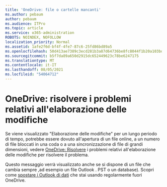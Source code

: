 ```yaml
---
title: 'OneDrive: file o cartelle mancanti'
ms.author: pebaum
author: pebaum
ms.audience: ITPro
ms.topic: article
ms.service: o365-administration
ROBOTS: NOINDEX, NOFOLLOW
localization_priority: Normal
ms.assetid: 1afe2f6d-bf4f-4fe7-87c6-25fd86bd89a5
ms.openlocfilehash: 50d413ae7389c3ecd281b3a87d64736be8fc8044f1b20a103bd3f45c97473502
ms.sourcegitcommit: b5f7da89a650d2915dc652449623c78be6247175
ms.translationtype: MT
ms.contentlocale: it-IT
ms.lasthandoff: 08/05/2021
ms.locfileid: "54064712"
---
```

# <a name="onedrive-troubleshoot-processing-changes"></a>OneDrive: risolvere i problemi relativi all'elaborazione delle modifiche

Se viene visualizzato "Elaborazione delle modifiche" per un lungo periodo di tempo, potrebbe essere dovuto all'apertura di un file online, a un numero di file bloccati in una coda o a una sincronizzazione di file di grandi dimensioni, vedere [OneDrive: Risolvere](https://support.office.com/article/onedrive-is-stuck-on-processing-changes-b386b813-9b66-4e47-8c4c-2b45533edccd) i problemi relativi all'elaborazione delle modifiche per risolvere il problema.

Questo messaggio verrà visualizzato anche se si dispone di un file che cambia sempre ,ad esempio un file Outlook . PST o un database). Scopri come [spostare i Outlook di dati](https://support.office.com/article/how-to-remove-an-outlook-pst-data-file-from-onedrive-b6b9e522-59bd-40f7-949f-168d0aa9b38e) che stai usando regolarmente fuori OneDrive.
